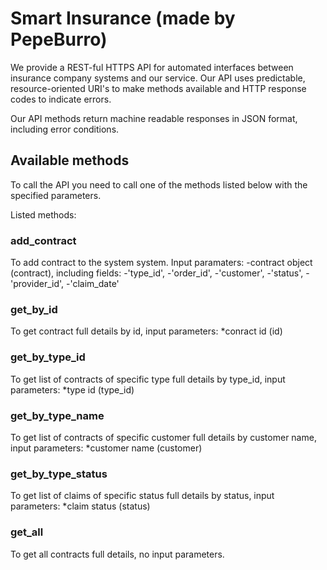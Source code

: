 # Smart Insurance (made by PepeBurro)

We provide a REST-ful HTTPS API for automated interfaces between insurance company systems and our service. Our API uses predictable, resource-oriented URI's to make methods available and HTTP response codes to indicate errors.

Our API methods return machine readable responses in JSON format, including error conditions.

## Available methods

To call the API you need to call one of the methods listed below with the specified parameters. 

Listed methods:

### add_contract

To add contract to the system system. Input paramaters:
-contract object (contract), including fields: 
	-'type_id',
        -'order_id',
	-'customer',
	-'status',
	-'provider_id',
	-'claim_date'

### get_by_id

To get contract full details by id, input parameters:
    *conract id (id)
    
### get_by_type_id

To get list of contracts of specific type full details by type_id, input parameters:
    *type id (type_id)

### get_by_type_name

To get list of contracts of specific customer full details by customer name, input parameters:
    *customer name (customer)

### get_by_type_status

To get list of claims of specific status full details by status, input parameters:
    *claim status (status)
    
### get_all

To get all contracts full details, no input parameters.
